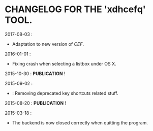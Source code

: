 # CHANGELOG FOR THE 'xdhcefq' TOOL.

2017-08-03 :
   - Adaptation to new version of *CEF*.

2016-01-01 :
- Fixing crash when selecting a listbox under OS X.

2015-10-30 : **PUBLICATION** !

2015-09-02 :
- : Removing deprecated key shortcuts related stuff.

2015-08-20 : **PUBLICATION** !

2015-03-18 :
- The backend is now closed correctly when quitting the program.
	